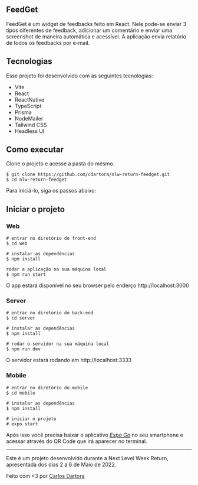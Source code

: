 ## FeedGet
FeedGet é um widget de feedbacks feito em React. Nele pode-se enviar 3 tipos diferentes de feedback, adicionar um comentário e enviar uma screenshot de maneira automática e acessível. A aplicação envia relatório de todos os feedbacks por e-mail.

## Tecnologias

Esse projeto foi desenvolvido com as seguintes tecnologias:

- Vite
- React
- ReactNative
- TypeScript
- Prisma
- NodeMailer
- Tailwind CSS
- Headless UI

## Como executar

Clone o projeto e acesse a pasta do mesmo.

```
$ git clone https://github.com/cdartora/nlw-return-feedget.git
$ cd nlw-return-feedget
```
Para iniciá-lo, siga os passos abaixo:

## Iniciar o projeto

### Web
```
# entrar no diretório do front-end
$ cd web

# instalar as dependências
$ npm install

rodar a aplicação na sua máquina local
$ npm run start
```
O app estará disponível no seu browser pelo enderço http://localhost:3000

### Server
```
# entrar no diretório do back-end
$ cd server

# instalar as dependências
$ npm install

# rodar o servidor na sua máquina local
$ npm run dev
```
O servidor estará rodando em http://localhost:3333

### Mobile
```
# entrar no diretório do mobile
$ cd mobile

# instalar as dependências
$ npm install

# iniciar o projeto
# expo start
```

Após isso você precisa baixar o aplicativo [_Expo Go_](https://expo.dev/expo-go) no seu smartphone e acessar através do QR Code que irá aparecer no terminal.


---
Este é um projeto desenvolvido durante a Next Level Week Return, apresentada dos dias 2 a 6 de Maio de 2022.

Feito com <3 por [Carlos Dartora](https://carlos-dartora.super.site/)
